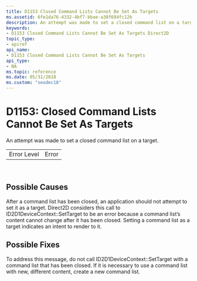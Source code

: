 ```yaml
---
title: D1153 Closed Command Lists Cannot Be Set As Targets
ms.assetid: 6fe1da76-4332-4bf7-bbae-a38f694fc12b
description: An attempt was made to set a closed command list on a target.
keywords:
- D1153 Closed Command Lists Cannot Be Set As Targets Direct2D
topic_type:
- apiref
api_name:
- D1153 Closed Command Lists Cannot Be Set As Targets
api_type:
- NA
ms.topic: reference
ms.date: 05/31/2018
ms.custom: "seodec18"
---
```


# D1153: Closed Command Lists Cannot Be Set As Targets

An attempt was made to set a closed command list on a target.



|             |       |
|-------------|-------|
| Error Level | Error |



 

## Possible Causes

After a command list has been closed, an application should not attempt to set it as a target. Direct2D considers this call to ID2D1DeviceContext::SetTarget to be an error because a command list’s content cannot change after it has been closed. Setting a command list as a target indicates an intent to render to it.

## Possible Fixes

To address this message, do not call ID2D1DeviceContext::SetTarget with a command list that has been closed. If it is necessary to use a command list with new, different content, create a new command list.

 

 




